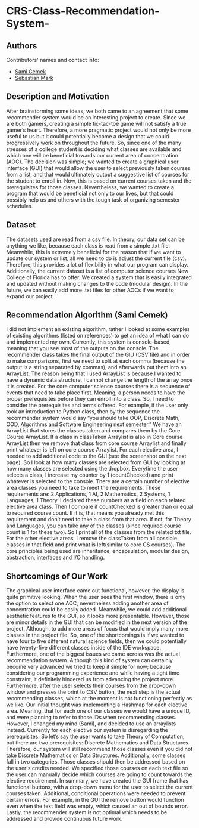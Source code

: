 # CRS-Class-Recommendation-System-

## Authors

Contributors' names and contact info:

* [Sami Cemek](https://github.com/ascemek) 
* [Sebastian Mark](https://github.com/SebastianMark32)

## Description and Motivation
After brainstorming some ideas, we both came to an agreement that some recommender
system would be an interesting project to create. Since we are both gamers, creating a simple
tic-tac-toe game will not satisfy a true gamer’s heart. Therefore, a more pragmatic project would
not only be more useful to us but it could potentially become a design that we could
progressively work on throughout the future. So, since one of the many stresses of a college
student is deciding what classes are available and which one will be beneficial towards our
current area of concentration (AOC). The decision was simple; we wanted to create a graphical
user interface (GUI) that would allow the user to select previously taken courses from a list, and
that would ultimately output a suggestive list of courses for the student to enroll in. Now, this is
based on current courses taken and the prerequisites for those classes. Nevertheless, we
wanted to create a program that would be beneficial not only to our lives, but that could possibly
help us and others with the tough task of organizing semester schedules.

## Dataset
The datasets used are read from a csv file. In theory, our data set can be anything we like,
because each class is read from a simple .txt file. Meanwhile, this is extremely beneficial for the
reason that if we want to update our system or list, all we need to do is adjust the current file
(csv). Therefore, this provides a lot of flexibility in what our program can display. Additionally, the
current dataset is a list of computer science courses New College of Florida has to offer. We
created a system that is easily integrated and updated without making changes to the code
(modular design). In the future, we can easily add more .txt files for other AOCs if we want to
expand our project.

## Recommendation Algorithm (Sami Cemek)
I did not implement an existing algorithm, rather I looked at some examples of existing
algorithms (listed on references) to get an idea of what I can do and implemented my
own. Currently, this system is console-based, meaning that you see most of the outputs
on the console. The recommender class takes the final output of the GIU (CSV file) and
in order to make comparisons, first we need to split at each comma (because the output
is a string separated by commas), and afterwards put them into an ArrayList. The
reason being that I used ArrayList is because I wanted to have a dynamic data
structure. I cannot change the length of the array once it is created. For the core
computer science courses there is a sequence of events that need to take place first.
Meaning, a person needs to have the proper prerequisites before they can enroll into a
class. So, I need to consider the prerequisites and terms offered. For example, if the
user only took an introduction to Python class, then by the sequence the recommender
system would say “you should take OOP, Discrete Math, OOD, Algorithms and Software
Engineering next semester.” We have an ArrayList that stores the classes taken and
compares them by the Core Course ArrayList. If a class in classTaken Arraylist is also in
Core course ArrayList then we remove that class from core course Arraylist and finally
print whatever is left on core course Arraylist.
For each elective area, I needed to add additional code to the GUI (see the screenshot
on the next page). So I look at how many classes are selected from GUI by looking at
how many classes are selected using the dropbox. Everytime the user selects a class, I
increase my counter by 1 (countChecked) and print whatever is selected to the console.
There are a certain number of elective area classes you need to take to meet the
requirements. These requirements are: 2 Applications, 1 AI, 2 Mathematics, 2 Systems,
1 Languages, 1 Theory. I declared these numbers as a field on each related elective
area class. Then I compare if countChecked is greater than or equal to required course
count. If it is, that means you already met this requirement and don’t need to take a
class from that area. If not, for Theory and Languages, you can take any of the classes
(since required course count is 1 for these two). So I print all of the classes from the
related txt file. For the other elective areas, I remove the classTaken from all possible
classes in that field and print what is left(similar to core CS courses). The core principles 
being used are inheritance, encapsulation, modular design, abstraction, interfaces and I/O 
handling.

## Shortcomings of Our Work
The graphical user interface came out functional, however, the display is quite primitive
looking. When the user sees the first window, there is only the option to select one
AOC, nevertheless adding another area of concentration could be easily added. Meanwhile, 
we could add additional aesthetic features to the GUI, so it looks more presentable. 
However, those are minor details in the GUI that can be modified in the
next version of the project. Although, to add more areas of focus that would imply many
more classes in the project file. So, one of the shortcomings is if we wanted to have four
to five different natural science fields, then we could potentially have twenty-five
different classes inside of the IDE workspace.
Furthermore, one of the biggest issues we came across was the actual
recommendation system. Although this kind of system can certainly become very
advanced we tried to keep it simple for now; because considering our programming
experience and while having a tight time constraint, it definitely hindered us from
advancing the project more. Furthermore, after the user selects their courses from the
drop-down window and presses the print to CSV button, the next step is the actual
recommending classes, which at the moment is not functioning perfectly as we like.
Our initial thought was implementing a Hashmap for each elective area. Meaning, that
for each one of our classes we would have a unique ID, and were planning to refer to
those IDs when recommending classes. However, I changed my mind (Sami), and
decided to use an arraylists instead. Currently for each elective our system is
disregarding the prerequisites. So let’s say the user wants to take Theory of
Computation, but there are two prerequisites: Discrete Mathematics and Data
Structures. Therefore, our system will still recommend those classes even if you did not
take Discrete Mathematics or Data Structures. Additionally, some classes fall in two
categories. Those classes should then be addressed based on the user's credits
needed. We specified those courses on each text file so the user can manually decide
which courses are going to count towards the elective requirement.
In summary, we have created the GUI frame that has functional buttons, with a
drop-down menu for the user to select the current courses taken. Additional, conditional
operations were needed to prevent certain errors. For example, in the GUI the remove
button would function even when the text field was empty, which caused an out of
bounds error. Lastly, the recommender system is not optimal which needs to be
addressed and provide continuous future work.
